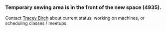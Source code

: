 ### Temporary sewing area is in the front of the new space (4935).

Contact [Tracey Birch](https://tampahackerspace.slack.com/team/tabinfl)
about current status, working on machines, or scheduling classes /
meetups.
